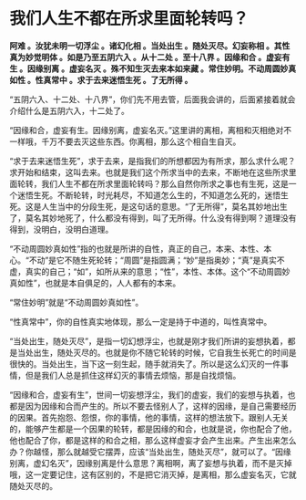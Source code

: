 # 我们人生不都在所求里面轮转吗？

**阿难 。汝犹未明一切浮尘 。诸幻化相 。当处出生 。随处灭尽。幻妄称相 。其性真为妙觉明体 。如是乃至五阴六入 。从十二处 。至十八界 。因缘和合 。虚妄有生 。因缘别离 。虚妄名灭 。殊不知生灭去来本如来藏 。常住妙明。不动周圆妙真如性 。性真常中 。求于去来迷悟生死 。了无所得 。**

“五阴六入、十二处、十八界”，你们先不用去管，后面我会讲的，后面紧接着就会介绍什么是五阴六入，十二处了。

“因缘和合，虚妄有生。因缘别离，虚妄名灭。”这里讲的离相，离相和灭相绝对不一样哦，千万不要去灭这些东西。你离相，那么这个相自生自灭。

“求于去来迷悟生死”，求于去来，是指我们的所想都因为有所求，那么求什么呢？求开始和结束，这叫去来。也就是我们这个所求当中的去来，不断地在这些所求里面轮转，我们人生不都在所求里面轮转吗？那么自然你所求之事也有生死，这是一个迷悟生死。不断轮转，时光耗尽，不知道怎么生的，不知道怎么死的，迷悟生死。这是人生当中的分段生死，是这句话的意思。“了无所得”，莫名其妙地出生了，莫名其妙地死了，什么都没有得到，叫了无所得。什么没有得到啊？道理没有得到，没明白，没明白道理。

“不动周圆妙真如性”指的也就是所讲的自性，真正的自己，本来、本性、本心。“不动”是它不随生死轮转；“周圆”是指圆满；“妙”是指奥妙；“真”是真实不虚，真实的自己；“如”，如所从来的意思；“性”，本性、本体。这个“不动周圆妙真如性”，也就是本自俱足的，人人都有的本来。

“常住妙明”就是“不动周圆妙真如性”。

“性真常中”，你的自性真实地体现，那么一定是持于中道的，叫性真常中。

“当处出生，随处灭尽”，是指一切幻想浮尘，也就是刚才我们所讲的妄想执着，都是当处出生，随处灭尽的。也就是你不随它轮转的时候，它自我生长死亡的时间是很快的。当处出生，当下这一刻生起，随手就消失了。所以是这么幻灭的一件事情，但是我们人总是抓住这样幻灭的事情去烦恼，那是自找烦恼。

“因缘和合，虚妄有生”，世间一切妄想浮尘，我们的虚妄，我们的妄想与执着，也都是因为因缘和合而产生的。所以不要去怪别人了，这样的因缘，是自己需要经历的因果。首先抱怨、怨恨，你的事情，他的事情，这样的想法放下。跟别人无关的，能够产生都是一个因果的轮转，都是因缘的和合，也就是说，你也配合了他，他也配合了你，都是这样的和合之相，那么这样虚妄才会产生出来。产生出来怎么办？你越怪，那么就越受它摆弄，应该“当处出生，随处灭尽”，就可以了。“因缘别离，虚幻名灭”，因缘别离是什么意思？离相啊，离了妄想与执着，而不是灭掉哦，这一定要记住，这有区别的，不是把它消灭掉，是离相，那么虚妄名灭，它就随处灭尽的。

